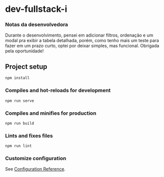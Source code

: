 # dev-fullstack-i

### Notas da desenvolvedora

Durante o desenvolvimento, pensei em adicionar filtros, ordenação e um modal pra exibir a tabela detalhada, porém, como tenho mais um teste para fazer em um prazo curto, optei por deixar simples, mas funcional.
Obrigada pela oportunidade!

## Project setup
```
npm install
```

### Compiles and hot-reloads for development
```
npm run serve
```

### Compiles and minifies for production
```
npm run build
```

### Lints and fixes files
```
npm run lint
```

### Customize configuration
See [Configuration Reference](https://cli.vuejs.org/config/).
